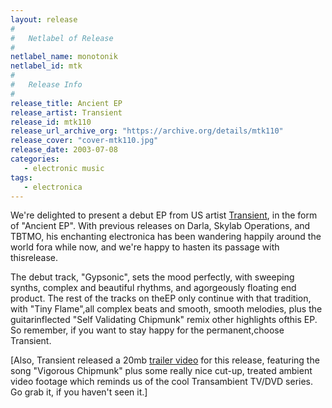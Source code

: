 ```yaml
---
layout: release
#
#   Netlabel of Release
#
netlabel_name: monotonik
netlabel_id: mtk
#
#   Release Info
#
release_title: Ancient EP
release_artist: Transient
release_id: mtk110
release_url_archive_org: "https://archive.org/details/mtk110"
release_cover: "cover-mtk110.jpg"
release_date: 2003-07-08
categories:
   - electronic music
tags:
   - electronica
---
```

We're delighted to present a debut EP from US artist <a href="http://www.frontiernet.net/~transient/">Transient</a>, in the form of "Ancient EP". With previous releases on Darla, Skylab Operations, and TBTMO, his enchanting electronica has been wandering happily around the world fora while now, and we're happy to hasten its passage with thisrelease.

The debut track, "Gypsonic", sets the mood perfectly, with sweeping synths, complex and beautiful rhythms, and agorgeously floating end product. The rest of the tracks on theEP only continue with that tradition, with "Tiny Flame",all complex beats and smooth, smooth melodies, plus the guitarinflected "Self Validating Chipmunk" remix other highlights ofthis EP. So remember, if you want to stay happy for the permanent,choose Transient.

[Also, Transient released a 20mb <a href="http://www.scene.org/file.php?file=/music/artists/transient/transient-vigorous_chipmunk_%28monotonik2003%29.zip&amp;fileinfo">trailer video</a> for this release, featuring the song "Vigorous Chipmunk" plus some really nice cut-up, treated ambient video footage which reminds us of the cool Transambient TV/DVD series. Go grab it, if you haven't seen it.]


